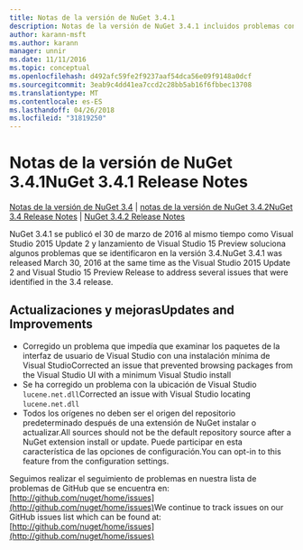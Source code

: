 ```yaml
---
title: Notas de la versión de NuGet 3.4.1
description: Notas de la versión de NuGet 3.4.1 incluidos problemas conocidos, correcciones de errores, las funciones agregadas y dcr.
author: karann-msft
ms.author: karann
manager: unnir
ms.date: 11/11/2016
ms.topic: conceptual
ms.openlocfilehash: d492afc59fe2f9237aaf54dca56e09f9148a0dcf
ms.sourcegitcommit: 3eab9c4dd41ea7ccd2c28bb5ab16f6fbbec13708
ms.translationtype: MT
ms.contentlocale: es-ES
ms.lasthandoff: 04/26/2018
ms.locfileid: "31819250"
---
```

# <a name="nuget-341-release-notes"></a><span data-ttu-id="94dd5-103">Notas de la versión de NuGet 3.4.1</span><span class="sxs-lookup"><span data-stu-id="94dd5-103">NuGet 3.4.1 Release Notes</span></span>

<span data-ttu-id="94dd5-104">[Notas de la versión de NuGet 3.4](../release-notes/nuget-3.4.md) | [notas de la versión de NuGet 3.4.2](../release-notes/nuget-3.4.2.md)</span><span class="sxs-lookup"><span data-stu-id="94dd5-104">[NuGet 3.4 Release Notes](../release-notes/nuget-3.4.md) | [NuGet 3.4.2 Release Notes](../release-notes/nuget-3.4.2.md)</span></span>

<span data-ttu-id="94dd5-105">NuGet 3.4.1 se publicó el 30 de marzo de 2016 al mismo tiempo como Visual Studio 2015 Update 2 y lanzamiento de Visual Studio 15 Preview soluciona algunos problemas que se identificaron en la versión 3.4.</span><span class="sxs-lookup"><span data-stu-id="94dd5-105">NuGet 3.4.1 was released March 30, 2016 at the same time as the Visual Studio 2015 Update 2 and Visual Studio 15 Preview Release to address several issues that were identified in the 3.4 release.</span></span>

## <a name="updates-and-improvements"></a><span data-ttu-id="94dd5-106">Actualizaciones y mejoras</span><span class="sxs-lookup"><span data-stu-id="94dd5-106">Updates and Improvements</span></span>

* <span data-ttu-id="94dd5-107">Corregido un problema que impedía que examinar los paquetes de la interfaz de usuario de Visual Studio con una instalación mínima de Visual Studio</span><span class="sxs-lookup"><span data-stu-id="94dd5-107">Corrected an issue that prevented browsing packages from the Visual Studio UI with a minimum Visual Studio install</span></span>
* <span data-ttu-id="94dd5-108">Se ha corregido un problema con la ubicación de Visual Studio `lucene.net.dll`</span><span class="sxs-lookup"><span data-stu-id="94dd5-108">Corrected an issue with Visual Studio locating `lucene.net.dll`</span></span>
* <span data-ttu-id="94dd5-109">Todos los orígenes no deben ser el origen del repositorio predeterminado después de una extensión de NuGet instalar o actualizar.</span><span class="sxs-lookup"><span data-stu-id="94dd5-109">All sources should not be the default repository source after a NuGet extension install or update.</span></span>  <span data-ttu-id="94dd5-110">Puede participar en esta característica de las opciones de configuración.</span><span class="sxs-lookup"><span data-stu-id="94dd5-110">You can opt-in to this feature from the configuration settings.</span></span>

<span data-ttu-id="94dd5-111">Seguimos realizar el seguimiento de problemas en nuestra lista de problemas de GitHub que se encuentra en: [http://github.com/nuget/home/issues](http://github.com/nuget/home/issues)</span><span class="sxs-lookup"><span data-stu-id="94dd5-111">We continue to track issues on our GitHub issues list which can be found at: [http://github.com/nuget/home/issues](http://github.com/nuget/home/issues)</span></span>